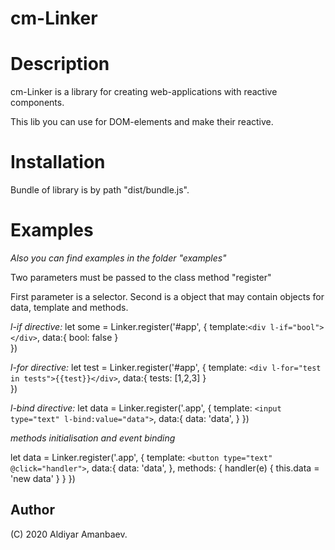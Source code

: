#  cm-Linker

# Description
cm-Linker is a library for creating web-applications with reactive components.

This lib you can use for DOM-elements and make their reactive.

# Installation

Bundle of library is by path "dist/bundle.js".

# Examples

*Also you can find examples in the folder "examples"*

Two parameters must be passed to the class method "register"

First parameter is a selector. Second is a object that may contain objects for data, template and methods.

*l-if directive:*
let some = Linker.register('#app', {
	template:`
		<div l-if="bool"></div>
	`,
	data:{
		bool: false
	}		
})

*l-for directive:*
let test = Linker.register('#app', {
	template:
	`
		<div l-for="test in tests">{{test}}</div>
	`,
	data:{
		tests: [1,2,3]
	}		
})

*l-bind directive:*
let data = Linker.register('.app', {
	template:
	`
	<input type="text" l-bind:value="data">
	`,
	data:{
		data: 'data',
	}
})

*methods initialisation and event binding*

let data = Linker.register('.app', {
	template:
	`
	<button type="text" @click="handler">
	`,
	data:{
		data: 'data',
	},
	methods: {
		handler(e) {
			this.data = 'new data'
		}
	}
})

## Author

(C) 2020 Aldiyar Amanbaev.

